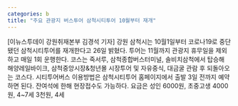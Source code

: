 ```yaml
---
categories: b
title: "주요 관광지 버스투어 삼척시티투어 10월부터 재개"
---
```

[이뉴스투데이 강원취재본부 김경석 기자] 강원 삼척시는 10월1일부터 코로나19로 중단됐던 삼척시티투어를 재개한다고 26일 밝혔다. 투어는 11월까지 관광지 휴무일을 제외하고 매일 1회 운행한다. 코스는 죽서루, 삼척종합버스터미널, 솔비치삼척에서 탑승해 해양레일바이크, 삼척중앙시장&청년몰 시장투어 및 자유중식, 대금굴 관람 후 되돌아오는 코스다. 시티투어버스 이용방법은 삼척시티투어 홈페이지에서 출발 3일 전까지 예약하면 된다. 잔여석에 한해 현장접수도 가능하다. 요금은 성인 6000원, 초중고생 4000원, 4~7세 3천원, 4세